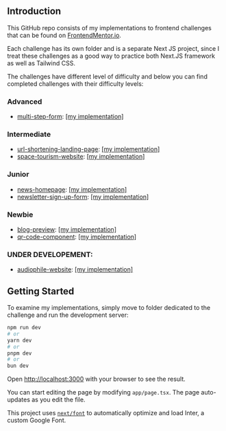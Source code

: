 ## Introduction
This GitHub repo consists of my implementations to frontend challenges that can be found on [FrontendMentor.io](https://www.frontendmentor.io).

Each challenge has its own folder and is a separate Next JS project, since I treat these challenges as a good way to practice both Next.JS framework as well as Tailwind CSS.

The challenges have different level of difficulty and below you can find completed challenges with their difficulty levels:
### Advanced
* [multi-step-form](https://www.frontendmentor.io/challenges/multistep-form-YVAnSdqQBJ): [[my implementation]](https://github.com/kacperjanus/frontend-mentor/tree/main/multi-step-form)

### Intermediate
* [url-shortening-landing-page](https://www.frontendmentor.io/challenges/url-shortening-api-landing-page-2ce3ob-G): [[my implementation]](https://github.com/kacperjanus/frontend-mentor/tree/main/url-shortening-landing-page)
* [space-tourism-website](https://www.frontendmentor.io/challenges/space-tourism-multipage-website-gRWj1URZ3): [[my implementation]](https://github.com/kacperjanus/frontend-mentor/tree/main/space-tourism-website)
### Junior
* [news-homepage](https://www.frontendmentor.io/challenges/news-homepage-H6SWTa1MFl): [[my implementation]](https://github.com/kacperjanus/frontend-mentor/tree/main/news-homepage)
* [newsletter-sign-up-form](https://www.frontendmentor.io/challenges/newsletter-signup-form-with-success-message-3FC1AZbNrv): [[my implementation]](https://github.com/kacperjanus/frontend-mentor/tree/main/newsletter-sign-up-form)

### Newbie
* [blog-preview](https://www.frontendmentor.io/challenges/blog-preview-card-ckPaj01IcS): [[my implementation]](https://github.com/kacperjanus/frontend-mentor/tree/main/blog-preview)
* [qr-code-component](https://www.frontendmentor.io/challenges/qr-code-component-iux_sIO_H): [[my implementation]](https://github.com/kacperjanus/frontend-mentor/tree/main/qr-code-component)

### UNDER DEVELOPEMENT:
* [audiophile-website](https://www.frontendmentor.io/challenges/audiophile-ecommerce-website-C8cuSd_wx): [[my implementation]](https://github.com/kacperjanus/frontend-mentor/tree/main/audiophile-website)

## Getting Started

To examine my implementations, simply move to folder dedicated to the challenge and run the development server:

```bash
npm run dev
# or
yarn dev
# or
pnpm dev
# or
bun dev
```

Open [http://localhost:3000](http://localhost:3000) with your browser to see the result.

You can start editing the page by modifying `app/page.tsx`. The page auto-updates as you edit the file.

This project uses [`next/font`](https://nextjs.org/docs/basic-features/font-optimization) to automatically optimize and load Inter, a custom Google Font.